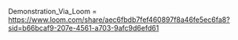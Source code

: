 Demonstration_Via_Loom = https://www.loom.com/share/aec6fbdb7fef460897f8a46fe5ec6fa8?sid=b66bcaf9-207e-4561-a703-9afc9d6efd61

